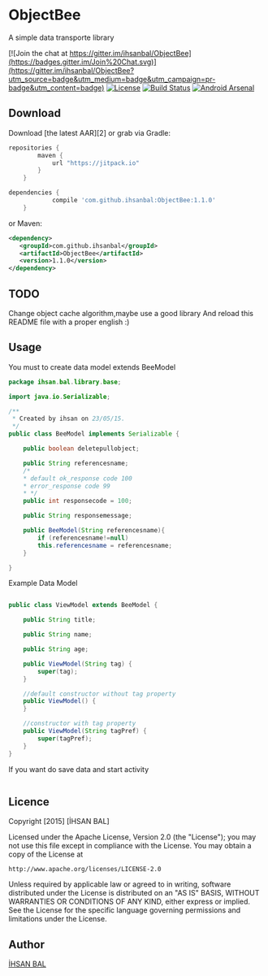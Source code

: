 ObjectBee
=======

A simple data transporte library

[![Join the chat at https://gitter.im/ihsanbal/ObjectBee](https://badges.gitter.im/Join%20Chat.svg)](https://gitter.im/ihsanbal/ObjectBee?utm_source=badge&utm_medium=badge&utm_campaign=pr-badge&utm_content=badge)
[![License](http://img.shields.io/badge/License-Apache%202-brightgreen.svg?style=flat)](https://github.com/ihsanbal/ObjectBee/blob/master/LICENSE)
[![Build Status](https://travis-ci.org/ihsanbal/ObjectBee.svg?branch=master)](https://travis-ci.org/ihsanbal/ObjectBee)
[![Android Arsenal](https://img.shields.io/badge/Android%20Arsenal-ObjectBee-green.svg?style=flat)](http://android-arsenal.com/details/1/2041)


Download
--------

Download [the latest AAR][2] or grab via Gradle:
```groovy
repositories {
	    maven {
	        url "https://jitpack.io"
	    }
	}

dependencies {
	        compile 'com.github.ihsanbal:ObjectBee:1.1.0'
	}
```
or Maven:
```xml
<dependency>
   <groupId>com.github.ihsanbal</groupId>
   <artifactId>ObjectBee</artifactId>
   <version>1.1.0</version>
</dependency>
```
TODO
--------
Change object cache algorithm,maybe use a good library
And reload this README file with a proper english :)

Usage
--------
You must to create data model extends BeeModel
```java
package ihsan.bal.library.base;

import java.io.Serializable;

/**
 * Created by ihsan on 23/05/15.
 */
public class BeeModel implements Serializable {

    public boolean deletepullobject;

    public String referencesname;
    /*
    * default ok_response code 100
    * error_response code 99
    * */
    public int responsecode = 100;

    public String responsemessage;

    public BeeModel(String referencesname){
        if (referencesname!=null)
        this.referencesname = referencesname;
    }

}
```
Example Data Model
```java

public class ViewModel extends BeeModel {

    public String title;

    public String name;

    public String age;

    public ViewModel(String tag) {
        super(tag);
    }

    //default constructor without tag property
    public ViewModel() {
    }

    //constructor with tag property
    public ViewModel(String tagPref) {
        super(tagPref);
    }
}
```

If you want do save data and start activity
```java

```


Licence
--------------
Copyright [2015] [İHSAN BAL]

Licensed under the Apache License, Version 2.0 (the "License");
you may not use this file except in compliance with the License.
You may obtain a copy of the License at

    http://www.apache.org/licenses/LICENSE-2.0

Unless required by applicable law or agreed to in writing, software
distributed under the License is distributed on an "AS IS" BASIS,
WITHOUT WARRANTIES OR CONDITIONS OF ANY KIND, either express or implied.
See the License for the specific language governing permissions and
limitations under the License.

Author
--------------
[İHSAN BAL](https://github.com/ihsanbal)

